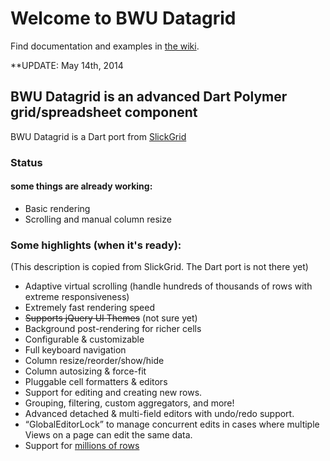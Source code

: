 # Welcome to BWU Datagrid

Find documentation and examples in [the wiki](https://github.com/bwu-dart/bwu_datagrid/wiki).


**UPDATE:  May 14th, 2014

## BWU Datagrid is an advanced Dart Polymer grid/spreadsheet component
BWU Datagrid is a Dart port from [SlickGrid](https://github.com/mleibman/SlickGrid) 


### Status

#### some things are already working:
 
* Basic rendering
* Scrolling and manual column resize

### Some highlights (when it's ready):

(This description is copied from SlickGrid. The Dart port is not there yet) 

* Adaptive virtual scrolling (handle hundreds of thousands of rows with extreme responsiveness)
* Extremely fast rendering speed 
* ~~Supports jQuery UI Themes~~ (not sure yet)
* Background post-rendering for richer cells
* Configurable & customizable
* Full keyboard navigation
* Column resize/reorder/show/hide
* Column autosizing & force-fit
* Pluggable cell formatters & editors
* Support for editing and creating new rows.
* Grouping, filtering, custom aggregators, and more!
* Advanced detached & multi-field editors with undo/redo support.
* “GlobalEditorLock” to manage concurrent edits in cases where multiple Views on a page can edit the same data.
* Support for [millions of rows](http://stackoverflow.com/a/2569488/1269037)
